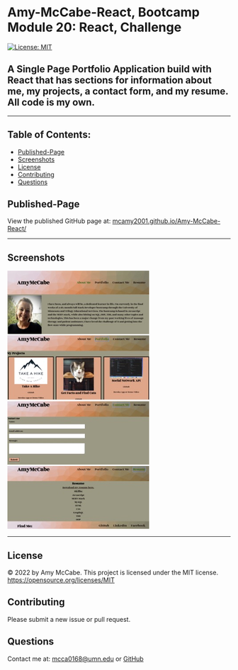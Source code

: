 # Amy-McCabe-React, Bootcamp Module 20: React, Challenge
[![License: MIT](https://img.shields.io/badge/License-MIT-yellow.svg)](https://opensource.org/licenses/MIT)
## A Single Page Portfolio Application build with React that has sections for information about me, my projects, a contact form, and my resume. All code is my own.
<hr/>

## Table of Contents:
- [Published-Page](#published-page)
- [Screenshots](#screenshots)
- [License](#license)
- [Contributing](#contributing)
- [Questions](#questions)
## Published-Page 
View the published GitHub page at: [mcamy2001.github.io/Amy-McCabe-React/](https://mcamy2001.github.io/Amy-McCabe-React/)
<br/>
<hr>

## Screenshots  

![Screenshot](./src/assets/ss1.jpeg)
![Screenshot](./src/assets/ss2.jpeg)
![Screenshot](./src/assets/ss3.jpeg)
![Screenshot](./src/assets/ss4.jpeg)

<hr>

## License 
&copy; 2022 by Amy McCabe. 
This project is licensed under the MIT license.
https://opensource.org/licenses/MIT  
## Contributing 
Please submit a new issue or pull request. 
## Questions 
Contact me at: [mcca0168@umn.edu](mailto:mcca0168@umn.edu) or [GitHub](https://github.com/McAmy2001/)

